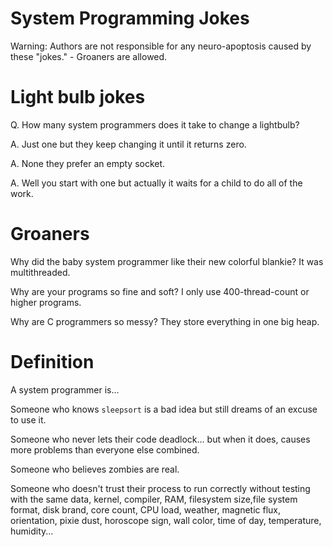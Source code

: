 # System Programming Jokes
Warning: Authors are not responsible for any neuro-apoptosis caused by these "jokes." - Groaners are allowed.

# Light bulb jokes
Q. How many system programmers does it take to change a lightbulb?

A. Just one but they keep changing it until it returns zero.

A. None they prefer an empty socket.

A. Well you start with one but actually it waits for a child to do all of the work.

# Groaners

Why did the baby system programmer like their new colorful blankie? It was multithreaded.

Why are your programs so fine and soft? I only use 400-thread-count or higher programs.

Why are C programmers so messy? They store everything in one big heap.

# Definition

A system programmer is...

Someone who knows `sleepsort` is a bad idea but still dreams of an excuse to use it.

Someone who never lets their code deadlock... but when it does, causes more problems than everyone else combined.

Someone who believes zombies are real.

Someone who doesn't trust their process to run correctly without testing with the same data, kernel, compiler, RAM, filesystem size,file system format, disk brand, core count, CPU load, weather, magnetic flux, orientation, pixie dust, horoscope sign, wall color, time of day, temperature, humidity...


